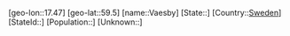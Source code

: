 ﻿---
location: [59.5,17.47]
type: City
tags:
- geo/City


SpocWebEntityId: 35365
isDeleted: false
confidential: public

---
[geo-lon::17.47]
[geo-lat::59.5]
[name::Vaesby]
[State::]
[Country::[Sweden](geo/Continent/Europe/Sweden.md)]
[StateId::]
[Population::]
[Unknown::]

